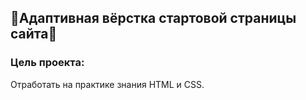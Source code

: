 ## 🌟Адаптивная вёрстка стартовой страницы сайта🌟

### Цель проекта:
Отработать на практике знания HTML и CSS.
